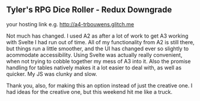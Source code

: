 ## Tyler's RPG Dice Roller - Redux Downgrade

your hosting link e.g. http://a4-trbouwens.glitch.me

Not much has changed. I used A2 as after a lot of work to get A3 working with Svelte I had run out of time. All of my functionality from A2 is still there, but things run a little smoother, and the UI has changed ever so slightly to acommodate accessibility. Using Svelte was actually really convenient, when not trying to cobble together my mess of A3 into it. Also the promise handling for tables natively makes it a lot easier to deal with, as well as quicker. My JS was clunky and slow.

Thank you, also, for making this an option instead of just the creative one. I had ideas for the creative one, but this weekend hit me like a truck.
